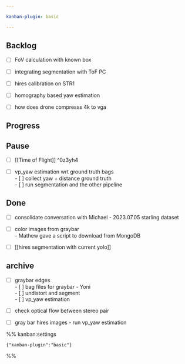 ```yaml
---

kanban-plugin: basic

---
```


## Backlog

- [ ] FoV calculation with known box
- [ ] integrating segmentation with ToF PC
- [ ] hires calibration on STR1
- [ ] homography based yaw estimation
- [ ] how does drone compresss 4k to vga


## Progress



## Pause

- [ ] [[Time of Flight]] ^0z3yh4
- [ ] vp_yaw estimation wrt ground truth bags<br>- [ ]  collect yaw + distance ground truth<br>- [ ]  run segmentation and the other pipeline


## Done

- [ ] consolidate conversation with Michael - 2023.07.05 starling dataset
- [ ] color images from graybar<br>- Mathew gave a script to download from MongoDB
- [ ] [[hires segmentation with current yolo]]


## archive

- [ ] graybar edges<br>- [ ] bag files for graybar - Yoni<br>- [ ] undistort and segment<br>- [ ] vp_yaw estimation
- [ ] check optical flow between stereo pair
- [ ] gray bar hires images - run vp_yaw estimation




%% kanban:settings
```
{"kanban-plugin":"basic"}
```
%%